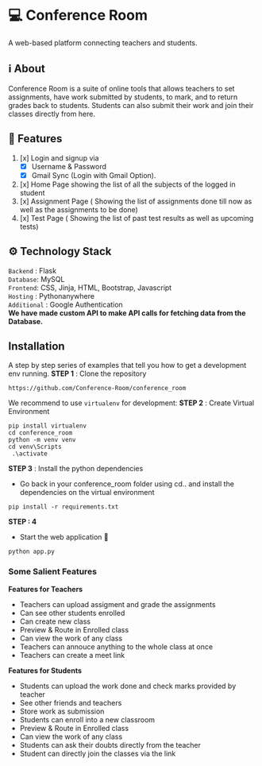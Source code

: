

# 💻 Conference Room
A web-based platform connecting teachers and students.

## ℹ About
Conference Room is a suite of online tools that allows teachers to set assignments, have work submitted by students, to mark, and to return grades back to students. Students can also submit their work and join their classes directly from here.



## 🎇 Features
1. [x] Login and signup via
   - [x] Username & Password
   - [x] Gmail Sync (Login with Gmail Option).
2. [x] Home Page showing the list of all the subjects of the logged in student
3. [x] Assignment Page ( Showing the list of assignments done till now as well as the assignments to
be done)
4. [x] Test Page ( Showing the list of past test results as well as upcoming tests)
 
## ⚙ Technology Stack
`Backend` : Flask <br>
`Database`: MySQL <br>
`Frontend`: CSS, Jinja, HTML, Bootstrap, Javascript  <br>
`Hosting` : Pythonanywhere <br>
`Additional` : Google Authentication <br>
**We have made custom API to make API calls for fetching data from the Database.**

## Installation

A step by step series of examples that tell you how to get a development env running.
**STEP 1** : Clone the repository
```
https://github.com/Conference-Room/conference_room
```

We recommend to use `virtualenv` for development:
**STEP 2** : Create Virtual Environment

```
pip install virtualenv
cd conference_room
python -m venv venv
cd venv\Scripts
 .\activate
```

**STEP 3** : Install the python dependencies 

- Go back in your conference_room folder using cd.. and install the dependencies on the virtual environment
```
pip install -r requirements.txt
```

**STEP : 4**
- Start the web application 🥳
```
python app.py
```

### Some Salient Features
**Features for Teachers**
 * Teachers can upload assigment and grade the assignments
 * Can see other students enrolled       
 * Can create new class
 * Preview & Route in Enrolled class
 * Can view the work of any class
 * Teachers can annouce anything to the whole class at once
 * Teachers can create a meet link

**Features for Students**
* Students can upload the work done and check marks provided by teacher
* See other friends and teachers             
* Store work as submission         
* Students can enroll into a new classroom
* Preview & Route in Enrolled class
* Can view the work of any class
* Students can ask their doubts directly from the teacher
* Student can directly join the classes via the link





